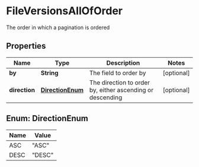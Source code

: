 

# FileVersionsAllOfOrder

The order in which a pagination is ordered

## Properties

| Name | Type | Description | Notes |
|------------ | ------------- | ------------- | -------------|
|**by** | **String** | The field to order by |  [optional] |
|**direction** | [**DirectionEnum**](#DirectionEnum) | The direction to order by, either ascending or descending |  [optional] |



## Enum: DirectionEnum

| Name | Value |
|---- | -----|
| ASC | &quot;ASC&quot; |
| DESC | &quot;DESC&quot; |



